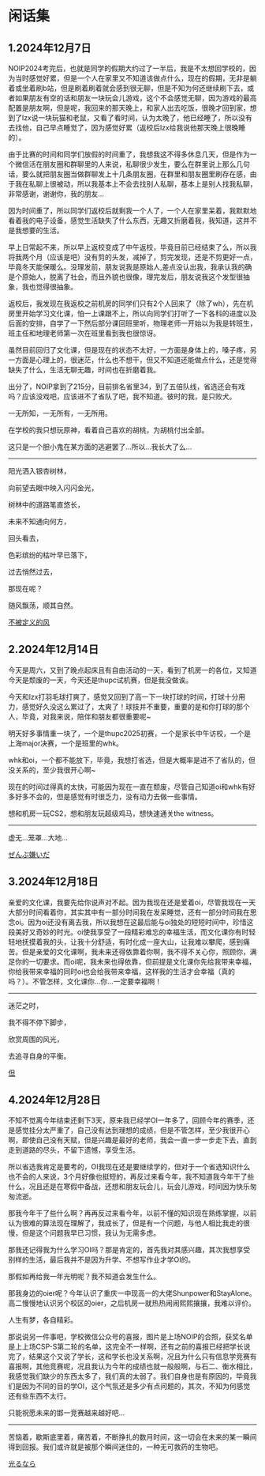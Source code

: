 # 闲话集

## 1.2024年12月7日

NOIP2024考完后，也就是同学的假期大约过了一半后，我是不太想回学校的，因为当时感觉好累，但是一个人在家里又不知道该做点什么，现在的假期，无非是躺着或坐着刷b站，但是刷着刷着就会感到很无聊，但是不知为何还继续刷下去，或者如果朋友有空的话和朋友一块玩会儿游戏，这个不会感觉无聊，因为游戏的最高配置是朋友啊，但是呢，我回来的那天晚上，和家人出去吃饭，很晚才回到家，想到了lzx说一块玩猫和老鼠，又看了看时间，认为太晚了，他已经睡了，所以没有去找他，自己早点睡觉了，因为感觉好累（返校后lzx给我说他那天晚上很晚睡的）。

由于比赛的时间和同学们放假的时间重了，我想我这不得多休息几天，但是作为一个微信活在朋友圈和群聊里的人来说，私聊很少发生，要么在群里说上那么几句话，要么就把朋友圈当做群聊发上十几条朋友圈，在群里和朋友圈里刷存在感，由于我在私聊上很被动，所以我基本上不会去找别人私聊，基本上是别人找我私聊，非常感谢，谢谢你，我的朋友…

因为时间重了，所以同学们返校后就剩我一个人了，一个人在家里呆着，我默默地看着我的电子设备，感觉生活缺失了什么东西，无趣又折磨着我，我知道，这并不是我想要的生活。

早上日常起不来，所以早上返校变成了中午返校，毕竟目前已经结束了么，所以我将我两个月（应该是吧）没有剪的头发，减掉了，剪完发现，还是不剪更好一点，毕竟冬天能保暖么。没理发前，朋友说我是原始人,差点没认出我，我承认我的确是个原始人，脱离了社会，而且外貌也很像，理完发后，朋友说我这个发型很抽象，我也觉得很抽象。

返校后，我发现在我返校之前机房的同学们只有2个人回来了（除了wh），先在机房里开始学习文化课，怕一上课跟不上，所以向同学们打听了一下各科的进度以及后面的安排，自学了一下然后部分课回班里听，物理老师一开始以为我是转班生，班主任和地理老师第一次在班里看到我也很惊讶。

虽然目前回归了文化课，但是现在的状态不太好，一方面是身体上的，嗓子疼，另一方面是心理上的，很迷茫，什么也不想干，但又不知道还能做点什么，还是觉得缺失了什么，生活无聊无趣，时间也在折磨着我。

出分了，NOIP拿到了215分，目前排名省里34，到了五倍队线，省选还会有戏吗？应该没戏吧，应该进不了省队了吧，我不知道。彼时的我，是只败犬。

一无所知，一无所有，一无所用。

在学校的我只想玩原神，看着自己喜欢的胡桃，为胡桃付出全部。

这只是一个胆小鬼在某方面的逃避罢了…所以…我长大了么…

------

阳光洒入银杏树林，

向前望去眼中映入闪闪金光，

树林中的道路笔直悠长，

未来不知通向何方，

回头看去，

色彩缤纷的枯叶早已落下，

过去悄然过去，

那现在呢？

随风飘荡，顺其自然。

[不被定义的风](https://music.163.com/song?id=1941118541&uct2=U2FsdGVkX1/3UEUiRKbnKwPD01Omlz622EOI1tPl9WE)

## 2.2024年12月14日

今天是周六，又到了晚点起床且有自由活动的一天，看到了机房一的各位，又知道今天是颓废的一天，今天还是thupc试机赛，但是我没做诶。

今天和lzx打羽毛球打爽了，感觉又回到了高一下一块打球的时间，打球十分用力，感觉好久没这么累过了，太爽了！球技并不重要，重要的是和你打球的那个人，毕竟，对我来说，陪伴和朋友都很重要呢~

明天好多事情重一块了，一个是thupc2025初赛，一个是家长中午访校，一个是上海major决赛，一个是班里的whk。

whk和oi，一个都不能放下，毕竟，我想打省选，但是大概率是进不了省队的，但没关系的，至少我很开心啊~

现在的时间过得真的太快，可能因为现在一直在颓废，尽管自己知道oi和whk有好多好多不会的，但是感觉有时很乏力，没有动力去做一些事情。

想和机房一玩CS2，想和朋友玩超级鸡马，想快速通关the witness。

------

虚无…笼罩…大地…

[ぜんぶ嫌いだ](https://music.163.com/song?id=2019336897&uct2=U2FsdGVkX1+XbW263ZBd2BZos71OWU1N5Kzp5+cT+KQ=)

## 3.2024年12月18日

亲爱的文化课，我要先给你说声对不起。因为我现在还是爱着oi，尽管我现在一天大部分时间看着你，其实其中有一部分时间我在发呆睡觉，还有一部分时间我在思念oi。因为oi还没有离去我，所以我想在这最后能与oi独处的短短时间中，珍惜这段美好又奇妙的时光。oi使我享受了一段精彩难忘的幸福生活，而文化课你有时轻轻地抚摸着我的头，让我十分舒适，有时化成一座大山，让我难以攀爬，感到痛苦。但是亲爱的文化课啊，我未来还得依靠着你啊，我不得不关心你，照顾你，满足你的一切要求。而oi呢，我未来也得依靠，但前提是文化课你先给我带来幸福，你给我带来幸福的同时oi也会给我带来幸福，这样我的生活才会幸福（真的吗？）。不管怎样，文化课你…你…一定要幸福啊！

------

迷茫之时，

我不得不停下脚步，

欣赏周围的风光，

去追寻自身的平衡。

[但](https://music.163.com/song?id=2035320743&uct2=U2FsdGVkX1+fp1XEkxEv1ogaDpPggX0LX5NhOimzlrg=)

## 4.2024年12月28日

不知不觉离今年结束还剩下3天，原来我已经学OI一年多了，回顾今年的赛季，还是感觉挂分太严重了，自己没有达到理想的成绩，但是不管怎样，至少我很开心啊，即使自己没有天赋，但是兴趣是最好的老师，我会一直一步一步走下去，直到走到道路的尽头，不留下遗憾，享受生活。

所以省选我肯定是要考的，OI我现在还是要继续学的，但对于一个省选知识什么也不会的人来说，3个月好像也挺短的，再反过来看今年，我不知道我今年干了些什么，况且还是在寒假中备战，还想和朋友玩会儿，玩会儿游戏，时间因为快乐匆匆流逝。

那我今年干了些什么啊？再再反过来看今年，以前不懂的知识现在熟练掌握，以前认为很难的算法现在理解了，我成长了，但是有一个问题，与他人相比我走的很慢，但是这个问题我早已习惯，我认为无需多虑。

那我还记得我为什么学习OI吗？那是肯定的，首先我对其感兴趣，其次我想享受别样的生活，最后我并不是因为升学、不想写作业才学OI的。

那假如再给我一年光明呢？我不知道会发生什么。

那我身边的oier呢？今年认识了重庆一中现高一的大佬Shunpower和StayAlone。高二慢慢地认识另个校区的oier，之后机房一就热热闹闹熙熙攘攘，我难以评价。

人生有梦，各自精彩。

那说说另一件事吧，学校微信公众号的喜报，图片是上场NOIP的合照，获奖名单是上上场CSP-S第二轮的名单，这完全不一样啊，还有之前的喜报已经把学长说完了，结果这个又说了学长，这和学长也没关系啊，况且为什么只有信息学竞赛有喜报啊，其他竞赛呢，况且我认为今年的成绩也就一般般啊，与石二、衡水相比，我感觉我们缺少的东西太多了，我们真的太弱了。我们自身也是有原因的，毕竟我们是因为不同的目的学OI，这个气氛还是多少有点问题的，其次，不知为何感觉还有些东西不太行。

只能祝愿未来的邯一竞赛越来越好吧…

------

苦恼着，歇斯底里着，痛苦着，不断挣扎的数月时间，这一切会在未来的某一瞬间得到回报。我们或许就是被那个瞬间迷住的，一种无可救药的生物吧。

[光るなら](https://music.163.com/song?id=29732992&uct2=U2FsdGVkX1/pSdPCPe86ttEY2wrpardb4gvZr2XMMYU=)
